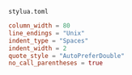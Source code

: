 `stylua.toml`
```toml
column_width = 80
line_endings = "Unix"
indent_type = "Spaces"
indent_width = 2
quote_style = "AutoPreferDouble"
no_call_parentheses = true
```